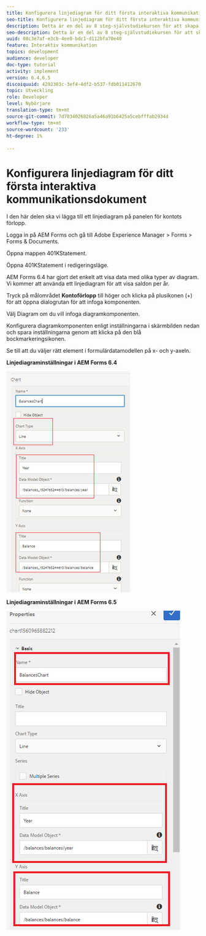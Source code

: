 ```yaml
---
title: Konfigurera linjediagram för ditt första interaktiva kommunikationsdokument
seo-title: Konfigurera linjediagram för ditt första interaktiva kommunikationsdokument
description: Detta är en del av 8 steg-självstudiekursen för att skapa ditt första interaktiva kommunikationsdokument. I den här delen ska vi lägga till ett linjediagram på panelen för kontots förlopp.
seo-description: Detta är en del av 8 steg-självstudiekursen för att skapa ditt första interaktiva kommunikationsdokument. I den här delen ska vi lägga till ett linjediagram på panelen för kontots förlopp.
uuid: 08c3e7af-e3cb-4ee0-bdc1-d112bfa70e40
feature: Interaktiv kommunikation
topics: development
audience: developer
doc-type: tutorial
activity: implement
version: 6.4,6.5
discoiquuid: 4292303c-3ef4-4df2-b537-fdb011412670
topic: Utveckling
role: Developer
level: Nybörjare
translation-type: tm+mt
source-git-commit: 7d7034026826a5a46a91b6425a5cebfffab2934d
workflow-type: tm+mt
source-wordcount: '233'
ht-degree: 1%

---
```



# Konfigurera linjediagram för ditt första interaktiva kommunikationsdokument

I den här delen ska vi lägga till ett linjediagram på panelen för kontots förlopp.

Logga in på AEM Forms och gå till Adobe Experience Manager > Forms > Forms &amp; Documents.

Öppna mappen 401KStatement.

Öppna 401KStatement i redigeringsläge.

AEM Forms 6.4 har gjort det enkelt att visa data med olika typer av diagram. Vi kommer att använda ett linjediagram för att visa saldon per år.

Tryck på målområdet **Kontoförlopp** till höger och klicka på plusikonen (+) för att öppna dialogrutan för att infoga komponenten.

Välj Diagram om du vill infoga diagramkomponenten.

Konfigurera diagramkomponenten enligt inställningarna i skärmbilden nedan och spara inställningarna genom att klicka på den blå bockmarkeringsikonen.

Se till att du väljer rätt element i formulärdatamodellen på x- och y-axeln.

**Linjediagraminställningar i AEM Forms 6.4**

![linechart64](assets/linechart.png)

**Linjediagraminställningar i AEM Forms 6.5**

![linechart64](assets/linechart65.PNG)


